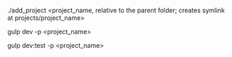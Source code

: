 ./add_project <project_name, relative to the parent folder; creates symlink at projects/project_name>

gulp dev -p <project_name>

gulp dev:test -p <project_name>